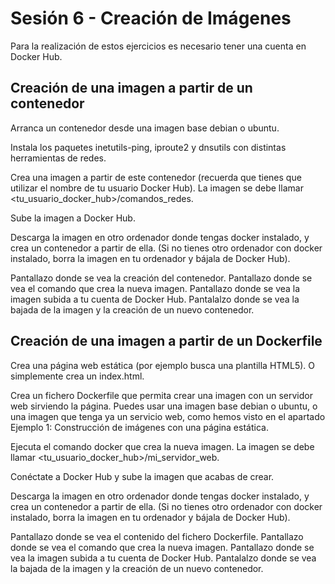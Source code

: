 # Sesión 6 - Creación de Imágenes

Para la realización de estos ejercicios es necesario tener una cuenta en Docker Hub.

## Creación de una imagen a partir de un contenedor

Arranca un contenedor desde una imagen base debian o ubuntu.

Instala los paquetes inetutils-ping, iproute2 y dnsutils con distintas herramientas de redes.

Crea una imagen a partir de este contenedor (recuerda que tienes que utilizar el nombre de tu usuario Docker Hub). La imagen se debe llamar <tu_usuario_docker_hub>/comandos_redes.

Sube la imagen a Docker Hub.

Descarga la imagen en otro ordenador donde tengas docker instalado, y crea un contenedor a partir de ella. (Si no tienes otro ordenador con docker instalado, borra la imagen en tu ordenador y bájala de Docker Hub).



Pantallazo donde se vea la creación del contenedor.
Pantallazo donde se vea el comando que crea la nueva imagen.
Pantallazo donde se vea la imagen subida a tu cuenta de Docker Hub.
Pantalalzo donde se vea la bajada de la imagen y la creación de un nuevo contenedor.


## Creación de una imagen a partir de un Dockerfile
Crea una página web estática (por ejemplo busca una plantilla HTML5). O simplemente crea un index.html.

Crea un fichero Dockerfile que permita crear una imagen con un servidor web sirviendo la página. Puedes usar una imagen base debian o ubuntu, o una imagen que tenga ya un servicio web, como hemos visto en el apartado Ejemplo 1: Construcción de imágenes con una página estática.

Ejecuta el comando docker que crea la nueva imagen. La imagen se debe llamar <tu_usuario_docker_hub>/mi_servidor_web.

Conéctate a Docker Hub y sube la imagen que acabas de crear.

Descarga la imagen en otro ordenador donde tengas docker instalado, y crea un contenedor a partir de ella. (Si no tienes otro ordenador con docker instalado, borra la imagen en tu ordenador y bájala de Docker Hub).

Pantallazo donde se vea el contenido del fichero Dockerfile.
Pantallazo donde se vea el comando que crea la nueva imagen.
Pantallazo donde se vea la imagen subida a tu cuenta de Docker Hub.
Pantalalzo donde se vea la bajada de la imagen y la creación de un nuevo contenedor.
